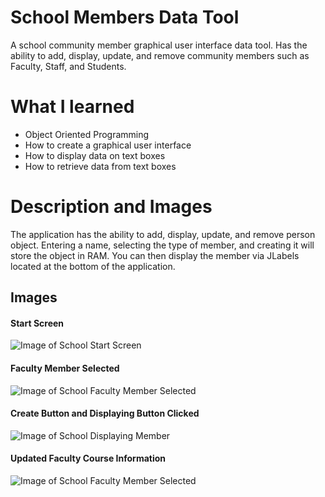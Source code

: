 # School Members Data Tool
A school community member graphical user interface data tool. Has the ability to add, display, update, and remove community members such as Faculty, Staff, and Students.

# What I learned
* Object Oriented Programming
* How to create a graphical user interface
* How to display data on text boxes
* How to retrieve data from text boxes

# Description and Images
The application has the ability to add, display, update, and remove person object. Entering a name, selecting the type of member, and creating it will store the object in RAM. You can then display the member via JLabels located at the bottom of the application.

## Images
#### Start Screen
![Image of School Start Screen](https://github.com/negrt/cv/blob/master/images/School%20Start%20Up.png?raw=true)

#### Faculty Member Selected
![Image of School Faculty Member Selected](https://github.com/negrt/cv/blob/master/images/School%20Faculty%20Member%20Selected.png?raw=true)

#### Create Button and Displaying Button Clicked
![Image of School Displaying Member](https://github.com/negrt/cv/blob/master/images/School%20Displaying%20Member.png?raw=true)

#### Updated Faculty Course Information
![Image of School Faculty Member Selected](https://github.com/negrt/cv/blob/master/images/School%20Updating%20Member.png?raw=true)
